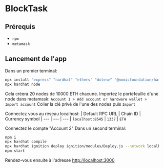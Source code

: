# BlockTask

## Prérequis
- `npx`
- `metamask`

## Lancement de l'app

Dans un premier terminal:
```bash
npx install "express" "hardhat" "ethers" "dotenv" "@nomicfoundation/hardhat-toolbox" "@nomicfoundation/hardhat-ignition" "react" "web3" --save
npx hardhat node
```
Cela créera 20 nodes de 10000 ETH chacune.
Importez le portefeuille d'une node dans metamask:
`Account 1 > Add account or hardware wallet > Import account`
Coller la clé privé de l'une des nodes puis `Import`

Connectez vous au réseau localhost:
| Default RPC URL | Chain ID  | Currency symbol
| --- | --- | --- 
| `localhost:8545` | `1337` | `ETH` 

Connectez le compte "Account 2"
Dans un second terminal:
```bash
npm i 
npx hardhat compile
npx hardhat ignition deploy ignition/modules/Deploy.js --network localhost
npm start
```

Rendez-vous ensuite à l'adresse [http://localhost:3000](http://localhost:3000)